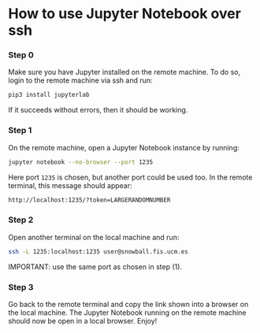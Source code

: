 # How to use Jupyter Notebook over ssh

### Step 0

Make sure you have Jupyter installed on the remote machine.
To do so, login to the remote machine via ssh and run:

```bash
pip3 install jupyterlab
```

If it succeeds without errors, then it should be working.

### Step 1

On the remote machine, open a Jupyter Notebook instance by running:

```bash
jupyter notebook --no-browser --port 1235
```

Here port `1235` is chosen, but another port could be used too.
In the remote terminal, this message should appear:

```bash
http://localhost:1235/?token=LARGERANDOMNUMBER
```

### Step 2

Open another terminal on the local machine and run:

```bash
ssh -L 1235:localhost:1235 user@snowball.fis.ucm.es
```

IMPORTANT: use the same port as chosen in step (1).

### Step 3

Go back to the remote terminal and copy the link shown into a browser
on the local machine. The Jupyter Notebook running on the remote machine should now
be open in a local browser. Enjoy!
